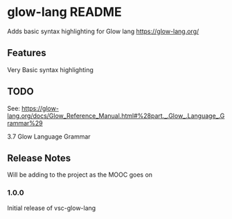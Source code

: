 # glow-lang README

Adds basic syntax highlighting for Glow lang https://glow-lang.org/ 

## Features

Very Basic syntax highlighting 

## TODO

See: https://glow-lang.org/docs/Glow_Reference_Manual.html#%28part._.Glow_.Language_.Grammar%29

3.7 Glow Language Grammar

## Release Notes

Will be adding to the project as the MOOC goes on

### 1.0.0

Initial release of vsc-glow-lang

